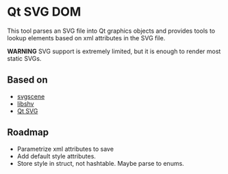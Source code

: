 # Qt SVG DOM

This tool parses an SVG file into Qt graphics objects and provides tools to lookup elements based on xml attributes in
the SVG file.

**WARNING** SVG support is extremely limited, but it is enough to render most static SVGs.

## Based on

- [svgscene](https://github.com/fvacek/svgscene)
- [libshv](https://github.com/silicon-heaven/libshv/)
- [Qt SVG](https://github.com/qt/qtsvg)

## Roadmap

- Parametrize xml attributes to save
- Add default style attributes.
- Store style in struct, not hashtable. Maybe parse to enums.